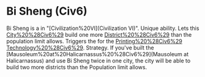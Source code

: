 # Bi Sheng (Civ6)

Bi Sheng is a in "[Civilization%20VI](Civilization VI)".
Unique ability.
Lets this [City%20%28Civ6%29](city) build one more [District%20%28Civ6%29](district) than the population limit allows.
Triggers the for the [Printing%20%28Civ6%29](Printing) [Technology%20%28Civ6%29](technology).
Strategy.
If you've built the [Mausoleum%20at%20Halicarnassus%20%28Civ6%29](Mausoleum at Halicarnassus) and use Bi Sheng twice in one city, the city will be able to build two more districts than the Population limit allows.